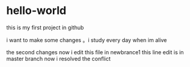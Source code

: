 # hello-world
this is my first project in github

i want  to make some changes 。i study every day when im alive


the second changes
now i edit this file in newbrance1
this line edit is in master branch
now i resolved the conflict
